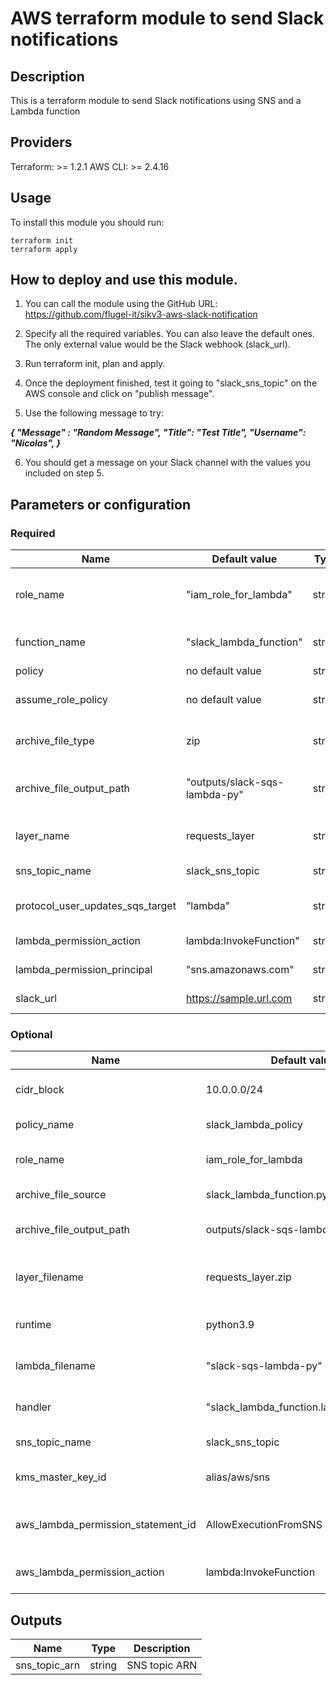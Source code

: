 # AWS terraform module to send Slack notifications

## Description

This is a terraform module to send Slack notifications using SNS and a Lambda function

## Providers

Terraform: >= 1.2.1
AWS CLI: >= 2.4.16

## Usage
To install this module you should run:

```
terraform init
terraform apply
```
## How to deploy and use this module.

1. You can call the module using the GitHub URL: https://github.com/flugel-it/sikv3-aws-slack-notification

2. Specify all the required variables. You can also leave the default ones. The only external value would be the Slack webhook (slack_url).

3. Run terraform init, plan and apply.

4. Once the deployment finished, test it going to "slack_sns_topic" on the AWS console and click on "publish message".

5. Use the following message to try:

***{ 
  "Message" : "Random Message",
  "Title": "Test Title", 
  "Username": "Nicolas",
  }***
  
6. You should get a message on your Slack channel with the values you included on step 5.

## Parameters or configuration

### Required

| Name  |  Default value  |  Type  |  Description  |
|----|----|----|----|
| role_name | "iam_role_for_lambda" | string | Iam role name for Lambda function.
| function_name | "slack_lambda_function" | string | Lambda function name |
| policy | no default value | string | policy file 
| assume_role_policy | no default value | string | assume role policy for Lambda 
| archive_file_type | zip | string | Lambda function file type
| archive_file_output_path | "outputs/slack-sqs-lambda-py" | string | path for unzipping the Lambda file
| layer_name | requests_layer | string | name for the Lambda layer
| sns_topic_name | slack_sns_topic | string | SNS topic name
| protocol_user_updates_sqs_target | "lambda" | string | protocol for sns topic subscription
| lambda_permission_action | lambda:InvokeFunction" | string | Permission action
| lambda_permission_principal | "sns.amazonaws.com" | string | Lambda principal
| slack_url | https://sample.url.com | string | Slack webhook

### Optional

| Name | Default value | Type | Description |
|----|----|----|----|
| cidr_block | 10.0.0.0/24 | string | CIDR block for creating the VPC |
| policy_name | slack_lambda_policy | string | Policy name
| role_name | iam_role_for_lambda | string | Role name for Lambda function
| archive_file_source | slack_lambda_function.py | string | Lambda function file
| archive_file_output_path | outputs/slack-sqs-lambda-py | string | Path for lambda function file
| layer_filename | requests_layer.zip | string | File name for the Lambda layer
| runtime | python3.9 | string | Runtime for the layer file
| lambda_filename | "slack-sqs-lambda-py" | string | Lambda function code file
| handler | "slack_lambda_function.lambda_handler" | string | Lambda function handler
| sns_topic_name | slack_sns_topic | string | SNS topic name
| kms_master_key_id | alias/aws/sns | string | Key for messages encryption
| aws_lambda_permission_statement_id | AllowExecutionFromSNS | string | Statement id for Lambda permission
| aws_lambda_permission_action | lambda:InvokeFunction | string | Lambda permission action

## Outputs

| Name | Type | Description |
|----|----|----|
| sns_topic_arn | string | SNS topic ARN